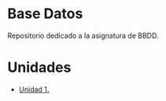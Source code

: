 # Base Datos
  Repositorio dedicado a la asignatura de BBDD.
# Unidades
- [Unidad 1.](UNIDAD-1)

  
<!--
**JVC0/Base-datos** is a ✨ _special_ ✨ repository because its `README.md` (this file) appears on your GitHub profile.

Here are some ideas to get you started:
